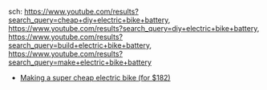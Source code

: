 sch: https://www.youtube.com/results?search_query=cheap+diy+electric+bike+battery, https://www.youtube.com/results?search_query=diy+electric+bike+battery, https://www.youtube.com/results?search_query=build+electric+bike+battery, https://www.youtube.com/results?search_query=make+electric+bike+battery

- [Making a super cheap electric bike (for $182)](https://youtu.be/SXVmXj0uO5g)
